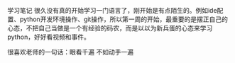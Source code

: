 学习笔记
很久没有真的开始学习一门语言了，刚开始是有点陌生的。例如ide配置、python开发环境操作、git操作，所以第一周的开始，最重要的是摆正自己的心态，不把自己当做是一个有经验的码农，而是以以为新兵蛋的心态来学习python，好好看视频和事件。

很喜欢老师的一句话：眼看千遍 不如动手一遍


